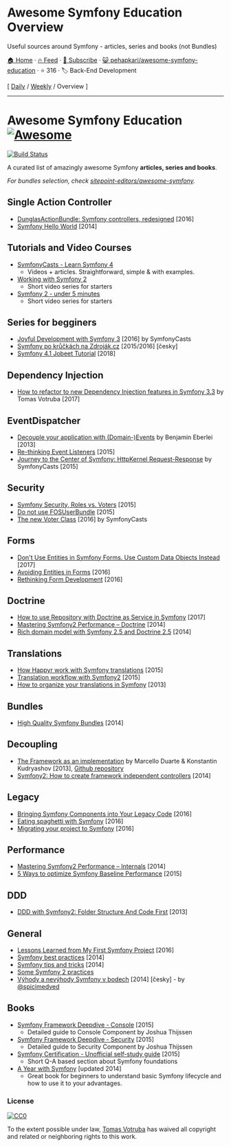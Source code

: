 # Awesome Symfony Education Overview

Useful sources around Symfony - articles, series and books (not Bundles)

[🏠 Home](/README.md) · [🔥 Feed](https://www.trackawesomelist.com/pehapkari/awesome-symfony-education/rss.xml) · [📮 Subscribe](https://trackawesomelist.us17.list-manage.com/subscribe?u=d2f0117aa829c83a63ec63c2f&id=36a103854c) · [😺 pehapkari/awesome-symfony-education](https://github.com/pehapkari/awesome-symfony-education) · ⭐ 316 · 🏷️ Back-End Development

[ [Daily](/content/pehapkari/awesome-symfony-education/README.md) / [Weekly](/content/pehapkari/awesome-symfony-education/week/README.md) / Overview ]

---

# Awesome Symfony Education [![Awesome](https://cdn.rawgit.com/sindresorhus/awesome/d7305f38d29fed78fa85652e3a63e154dd8e8829/media/badge.svg)](https://github.com/sindresorhus/awesome)

[![Build Status](https://img.shields.io/travis/pehapkari/awesome-symfony-education/master.svg?style=flat-square)](https://travis-ci.org/pehapkari/awesome-symfony-education)

A curated list of amazingly awesome Symfony **articles, series and books**.

*For bundles selection, check [sitepoint-editors/awesome-symfony](https://github.com/sitepoint-editors/awesome-symfony).*

## Single Action Controller

*   [DunglasActionBundle: Symfony controllers, redesigned](https://dunglas.fr/2016/01/dunglasactionbundle-symfony-controllers-redesigned/) \[2016]
*   [Symfony Hello World](https://beberlei.de/2014/04/24/symfony_hello_world.html) \[2014]

## Tutorials and Video Courses

*   [SymfonyCasts - Learn Symfony 4](https://symfonycasts.com/tracks/symfony)
    *   Videos + articles. Straightforward, simple & with examples.
*   [Working with Symfony 2](https://code.tutsplus.com/series/working-with-symfony-2--cms-636)
    *   Short video series for starters
*   [Symfony 2 - under 5 minutes](https://www.youtube.com/playlist?list=PL3Wxyd2R8-gIuToQ1NmhVSLZfjrBMePNu)
    *   Short video series for starters

## Series for begginers

*   [Joyful Development with Symfony 3](https://symfonycasts.com/tracks/symfony3) \[2016] by SymfonyCasts
*   [Symfony po krůčkách na Zdroják.cz](https://www.zdrojak.cz/serialy/symfony-po-kruckach/) \[2015/2016] \[česky]
*   [Symfony 4.1 Jobeet Tutorial](https://jobeet-tutorial.readthedocs.io/en/latest/) \[2018]

## Dependency Injection

*   [How to refactor to new Dependency Injection features in Symfony 3.3](https://www.tomasvotruba.cz/blog/2017/05/07/how-to-refactor-to-new-dependency-injection-features-in-symfony-3-3/) by Tomas Votruba \[2017]

## EventDispatcher

*   [Decouple your application with (Domain-)Events](https://www.youtube.com/watch?v=K9jub4JPpcc) by Benjamin Eberlei \[2013]
*   [Re-thinking Event Listeners](http://mmoreram.com/blog/2015/08/20/re-thinking-event-listeners/) \[2015]
*   [Journey to the Center of Symfony: HttpKernel Request-Response](https://symfonycasts.com/screencast/symfony-journey) by SymfonyCasts \[2015]

## Security

*   [Symfony Security, Roles vs. Voters](https://stovepipe.systems/post/symfony-security-roles-vs-voters) \[2015]
*   [Do not use FOSUserBundle](https://jolicode.com/blog/do-not-use-fosuserbundle) \[2015]
*   [The new Voter Class](https://symfonycasts.com/screencast/new-in-symfony3/voter) \[2016] by SymfonyCasts

## Forms

*   [Don't Use Entities in Symfony Forms. Use Custom Data Objects Instead](https://blog.martinhujer.cz/symfony-forms-with-request-objects/) \[2017]
*   [Avoiding Entities in Forms](https://stovepipe.systems/post/avoiding-entities-in-forms) \[2016]
*   [Rethinking Form Development](https://stovepipe.systems/post/rethinking-form-development) \[2016]

## Doctrine

*   [How to use Repository with Doctrine as Service in Symfony](https://www.tomasvotruba.cz/blog/2017/10/16/how-to-use-repository-with-doctrine-as-service-in-symfony/) \[2017]
*   [Mastering Symfony2 Performance – Doctrine](http://labs.octivi.com/mastering-symfony2-performance-doctrine/) \[2014]
*   [Rich domain model with Symfony 2.5 and Doctrine 2.5](https://www.slideshare.net/_leopro_/rich-domain-model-with-symfony-25-and-doctrine-25) \[2014]

## Translations

*   [How Happyr work with Symfony translations](https://developer.happyr.com/how-happyr-work-with-symfony-translations) \[2015]
*   [Translation workflow with Symfony2](https://jolicode.com/blog/translation-workflow-with-symfony2) \[2015]
*   [How to organize your translations in Symfony](http://obtao.com/blog/2013/06/how-to-organize-your-translations-in-symfony/) \[2013]

## Bundles

*   [High Quality Symfony Bundles](https://www.slideshare.net/matthiasnoback/high-quality-symfony-bundles-tutorial-dutch-php-conference-2014) \[2014]

## Decoupling

*   [The Framework as an implementation](https://www.youtube.com/watch?v=0L_9NutiJlc) by Marcello Duarte & Konstantin Kudryashov \[2013], [Github repository](https://github.com/MarcelloDuarte/hexagonal-symfony)
*   [Symfony2: How to create framework independent controllers](https://matthiasnoback.nl/2014/06/how-to-create-framework-independent-controllers/) \[2014]

## Legacy

*   [Bringing Symfony Components into Your Legacy Code](https://speakerdeck.com/hhamon/bringing-symfony-components-into-your-legacy-code) \[2016]
*   [Eating spaghetti with Symfony](https://speakerdeck.com/jakzal/eating-spaghetti-with-symfony) \[2016]
*   [Migrating your project to Symfony](https://stovepipe.systems/post/migrating-your-project-to-symfony) \[2016]

## Performance

*   [Mastering Symfony2 Performance – Internals](http://labs.octivi.com/mastering-symfony2-performance-internals/) \[2014]
*   [5 Ways to optimize Symfony Baseline Performance](https://tideways.com/profiler/blog/5-ways-to-optimize-symfony-baseline-performance) \[2015]

## DDD

*   [DDD with Symfony2: Folder Structure And Code First](https://williamdurand.fr/2013/08/07/ddd-with-symfony2-folder-structure-and-code-first/) \[2013]

## General

*   [Lessons Learned from My First Symfony Project](http://www.thisprogrammingthing.com/2016/lessons-from-my-first-symfony-project/) \[2016]
*   [Symfony best practices](https://blog.kevingomez.fr/2014/04/08/symfony-best-practices/) \[2014]
*   [Symfony tips and tricks](https://www.slideshare.net/javier.eguiluz/symfony-tips-and-tricks) \[2014]
*   [Some Symfony 2 practices](https://emanueleminotto.github.io/blog/some-symfony-2-practices)
*   [Výhody a nevýhody Symfony v bodech](https://devel.cz/otazka/nette-vs-symfony#answer-17973) \[2014] \[česky] - by [@spicimedved](https://twitter.com/spicimedved)

## Books

*   [Symfony Framework Deepdive - Console](https://leanpub.com/symfonyframeworkdeepdive-console) \[2015]
    *   Detailed guide to Console Component by Joshua Thijssen
*   [Symfony Framework Deepdive - Security](https://leanpub.com/symfonyframeworkdeepdive-security) \[2015]
    *   Detailed guide to Security Component by Joshua Thijssen
*   [Symfony Certification - Unofficial self-study guide](https://leanpub.com/symfony-selfstudy) \[2015]
    *   Short Q-A based section about Symfony foundations
*   [A Year with Symfony](https://leanpub.com/a-year-with-symfony) \[updated 2014]
    *   Great book for beginners to understand basic Symfony lifecycle and how to use it to your advantages.

### License

[![CC0](https://licensebuttons.net/p/zero/1.0/88x31.png)](https://creativecommons.org/publicdomain/zero/1.0/)

To the extent possible under law, [Tomas Votruba](https://www.tomasvotruba.cz/) has waived all copyright and related or neighboring rights to this work.


